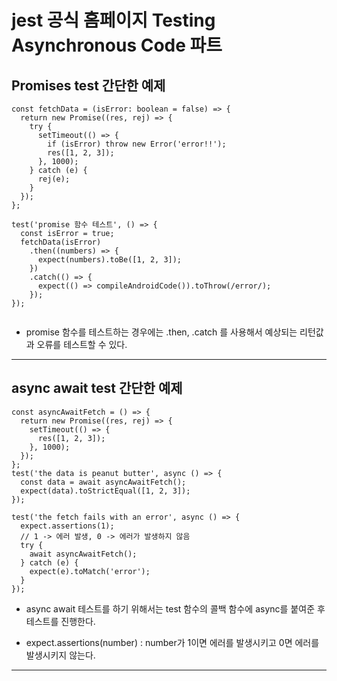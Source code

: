 # jest 공식 홈페이지 Testing Asynchronous Code 파트

## Promises test 간단한 예제

```
const fetchData = (isError: boolean = false) => {
  return new Promise((res, rej) => {
    try {
      setTimeout(() => {
        if (isError) throw new Error('error!!');
        res([1, 2, 3]);
      }, 1000);
    } catch (e) {
      rej(e);
    }
  });
};

test('promise 함수 테스트', () => {
  const isError = true;
  fetchData(isError)
    .then((numbers) => {
      expect(numbers).toBe([1, 2, 3]);
    })
    .catch(() => {
      expect(() => compileAndroidCode()).toThrow(/error/);
    });
});


```

- promise 함수를 테스트하는 경우에는 .then, .catch 를 사용해서 예상되는 리턴값과 오류를 테스트할 수 있다.

---

## async await test 간단한 예제

```
const asyncAwaitFetch = () => {
  return new Promise((res, rej) => {
    setTimeout(() => {
      res([1, 2, 3]);
    }, 1000);
  });
};
test('the data is peanut butter', async () => {
  const data = await asyncAwaitFetch();
  expect(data).toStrictEqual([1, 2, 3]);
});

test('the fetch fails with an error', async () => {
  expect.assertions(1);
  // 1 -> 에러 발생, 0 -> 에러가 발생하지 않음
  try {
    await asyncAwaitFetch();
  } catch (e) {
    expect(e).toMatch('error');
  }
});

```

- async await 테스트를 하기 위해서는 test 함수의 콜백 함수에 async를 붙여준 후 테스트를 진행한다.

- expect.assertions(number) : number가 1이면 에러를 발생시키고 0면 에러를 발생시키지 않는다.

---
